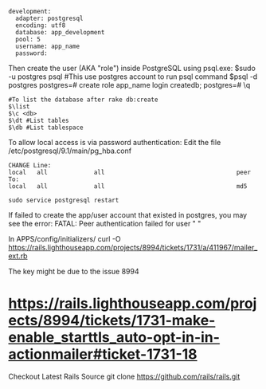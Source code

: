     development:
      adapter: postgresql
      encoding: utf8
      database: app_development
      pool: 5
      username: app_name
      password:

Then create the user (AKA "role") inside PostgreSQL using psql.exe:
    $sudo -u postgres psql #This use postgres account to run psql command
    $psql -d postgres
    postgres=# create role app_name login createdb;
    postgres=# \q

    #To list the database after rake db:create
    $\list
    $\c <db>
    $\dt #List tables
    $\db #List tablespace


To allow local access is via password authentication:
Edit the file /etc/postgresql/9.1/main/pg_hba.conf 

    CHANGE Line:
    local   all             all                                     peer
    To:
    local   all             all                                     md5

    sudo service postgresql restart

If failed to create the app/user account that existed in postgres, you may see the error:
    FATAL:  Peer authentication failed for user "<user>	 "


In APPS/config/initializers/
    curl -O https://rails.lighthouseapp.com/projects/8994/tickets/1731/a/411967/mailer_ext.rb

The key might be due to the issue 8994
# https://rails.lighthouseapp.com/projects/8994/tickets/1731-make-enable_starttls_auto-opt-in-in-actionmailer#ticket-1731-18

Checkout Latest Rails Source
    git clone https://github.com/rails/rails.git
